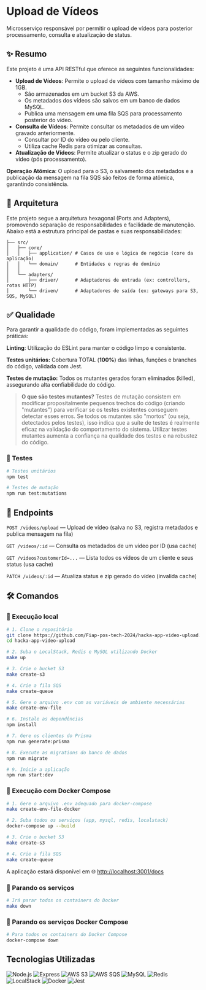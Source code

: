 # Upload de Vídeos
Microsserviço responsável por permitir o upload de vídeos para posterior processamento, consulta e atualização de status.

## ✨ Resumo
Este projeto é uma API RESTful que oferece as seguintes funcionalidades:

- **Upload de Vídeos**: Permite o upload de vídeos com tamanho máximo de 1GB.
  - São armazenados em um bucket S3 da AWS.
  - Os metadados dos vídeos são salvos em um banco de dados MySQL.
  - Publica uma mensagem em uma fila SQS para processamento posterior do vídeo.
- **Consulta de Vídeos**: Permite consultar os metadados de um vídeo gravado anteriormente.
  - Consultar por ID do vídeo ou pelo cliente.
  - Utiliza cache Redis para otimizar as consultas.
- **Atualização de Vídeos**: Permite atualizar o status e o zip gerado do vídeo (pós processamento).

**Operação Atômica**: O upload para o S3, o salvamento dos metadados e a publicação da mensagem na fila SQS são feitos de forma atômica, garantindo consistência.

## 📁 Arquitetura

Este projeto segue a arquitetura hexagonal (Ports and Adapters), promovendo separação de responsabilidades e facilidade de manutenção. Abaixo está a estrutura principal de pastas e suas responsabilidades:

```
├── src/
│   ├── core/
│   │   ├── application/ # Casos de uso e lógica de negócio (core da aplicação)
│   │   └── domain/      # Entidades e regras de domínio
│   │ 
│   └── adapters/
│       ├── driver/      # Adaptadores de entrada (ex: controllers, rotas HTTP)
│       └── driven/      # Adaptadores de saída (ex: gateways para S3, SQS, MySQL)
```

## ✅ Qualidade

Para garantir a qualidade do código, foram implementadas as seguintes práticas:

**Linting**: Utilização do ESLint para manter o código limpo e consistente.

**Testes unitários:** Cobertura TOTAL (**100%**) das linhas, funções e branches do código, validada com Jest.

**Testes de mutação:** Todos os mutantes gerados foram eliminados (killed), assegurando alta confiabilidade do código.

> **O que são testes mutantes?**
> Testes de mutação consistem em modificar propositalmente pequenos trechos do código (criando "mutantes") para verificar se os testes existentes conseguem detectar esses erros. Se todos os mutantes são "mortos" (ou seja, detectados pelos testes), isso indica que a suíte de testes é realmente eficaz na validação do comportamento do sistema. Utilizar testes mutantes aumenta a confiança na qualidade dos testes e na robustez do código.

### 🧪 Testes
```bash
# Testes unitários
npm test

# Testes de mutação
npm run test:mutations
```

## 📌 Endpoints

`POST /videos/upload` — Upload de vídeo (salva no S3, registra metadados e publica mensagem na fila)

`GET /videos/:id` — Consulta os metadados de um vídeo por ID (usa cache)

`GET /videos?customerId=...` — Lista todos os vídeos de um cliente e seus status (usa cache)

`PATCH /videos/:id` — Atualiza status e zip gerado do vídeo (invalida cache)

## 🛠️ Comandos

### 🚀 Execução local

```bash
# 1. Clone o repositório
git clone https://github.com/Fiap-pos-tech-2024/hacka-app-video-upload.git
cd hacka-app-video-upload

# 2. Suba o LocalStack, Redis e MySQL utilizando Docker
make up

# 3. Crie o bucket S3
make create-s3

# 4. Crie a fila SQS
make create-queue

# 5. Gere o arquivo .env com as variáveis de ambiente necessárias
make create-env-file

# 6. Instale as dependências
npm install

# 7. Gere os clientes do Prisma
npm run generate:prisma

# 8. Execute as migrations do banco de dados
npm run migrate

# 9. Inicie a aplicação
npm run start:dev
```

### 🚀 Execução com Docker Compose

```bash
# 1. Gere o arquivo .env adequado para docker-compose
make create-env-file-docker

# 2. Suba todos os serviços (app, mysql, redis, localstack)
docker-compose up --build

# 3. Crie o bucket S3
make create-s3

# 4. Crie a fila SQS
make create-queue
```

A aplicação estará disponível em 🌐 [http://localhost:3001/docs](http://localhost:3001/docs)

### 🛑 Parando os serviços
```bash
# Irá parar todos os containers do Docker
make down
```

### 🛑 Parando os serviços Docker Compose
```bash
# Para todos os containers do Docker Compose
docker-compose down
```

## Tecnologias Utilizadas

![Node.js](https://img.shields.io/badge/Node.js-339933?logo=node.js&logoColor=white&style=flat-square)
![Express](https://img.shields.io/badge/Express-000000?logo=express&logoColor=white&style=flat-square)
![AWS S3](https://img.shields.io/badge/AWS%20S3-569A31?logo=amazon-aws&logoColor=white&style=flat-square)
![AWS SQS](https://img.shields.io/badge/AWS%20SQS-232F3E?logo=amazon-aws&logoColor=white&style=flat-square)
![MySQL](https://img.shields.io/badge/MySQL-336791?logo=mysql&logoColor=white&style=flat-square)
![Redis](https://img.shields.io/badge/Redis-DC382D?logo=redis&logoColor=white&style=flat-square)
![LocalStack](https://img.shields.io/badge/LocalStack-00BFFF?logo=amazon-aws&logoColor=white&style=flat-square)
![Docker](https://img.shields.io/badge/Docker-2496ED?logo=docker&logoColor=white&style=flat-square)
![Jest](https://img.shields.io/badge/Jest-C21325?logo=jest&logoColor=white&style=flat-square)
